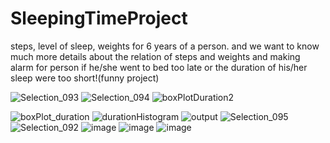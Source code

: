 # SleepingTimeProject
steps, level of sleep, weights for 6 years of a person. and we want to know much more details about
the relation of steps and weights and making alarm for person if he/she went to bed too late
or the duration of his/her sleep were too short!(funny project)


![Selection_093](https://user-images.githubusercontent.com/100142624/180641572-0f5eb679-689d-4013-84a2-f732ae116e93.png)
![Selection_094](https://user-images.githubusercontent.com/100142624/180641575-88db036c-bf9e-45a8-ad69-a16481571cbb.png)
![boxPlotDuration2](https://user-images.githubusercontent.com/100142624/180641586-2dc3cbe8-4773-41ec-97a8-c8b914c52fab.png)

![boxPlot_duration](https://user-images.githubusercontent.com/100142624/180641545-21219a1d-7498-4a27-81aa-7dfa84c860ff.png)
![durationHistogram](https://user-images.githubusercontent.com/100142624/180641553-66fc54a2-63cc-4fc4-9d3d-627acb2a776f.png)
![output](https://user-images.githubusercontent.com/100142624/180641557-f8a9dafe-1bd8-469b-94e6-bb90a0b77cc2.png)
![Selection_095](https://user-images.githubusercontent.com/100142624/180641562-9c7e3b2e-0485-4fb1-8fee-7f55ddb520e1.png)
![Selection_092](https://user-images.githubusercontent.com/100142624/180641566-6a2aeef4-8aee-4b6b-ab8e-4fd5961eb6a1.png)
![image](https://user-images.githubusercontent.com/100142624/180659558-1302660b-0142-4b00-9994-20b62d83f2be.png)
![image](https://user-images.githubusercontent.com/100142624/180659568-730a3778-1c79-4152-ae71-f51a4c0998a9.png)
![image](https://user-images.githubusercontent.com/100142624/180659582-4b658f01-d1b6-457a-916b-fe3336f0793d.png)
